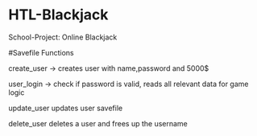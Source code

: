 # HTL-Blackjack
School-Project: Online Blackjack

#Savefile Functions

create_user -> creates user with name,password and 5000$

user_login -> check if password is valid, reads all relevant data for game logic

update_user updates user savefile

delete_user deletes a user and frees up the username
